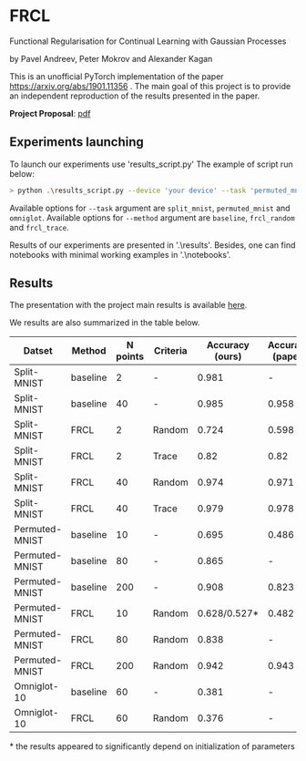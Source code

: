 # FRCL
Functional Regularisation for Continual Learning with Gaussian Processes

by Pavel Andreev, Peter Mokrov and Alexander Kagan

This is an unofficial PyTorch implementation of the paper https://arxiv.org/abs/1901.11356 . The main goal of this project is to provide an independent reproduction of the results presented in the paper.

**Project Proposal**: [pdf](https://drive.google.com/file/d/1AoGfMXKVplaxxKazk3kX9us1z8ZypY7t/view?usp=sharing)

## Experiments launching

To launch our experiments use 'results_script.py'
The example of script run below:

```bash
> python .\results_script.py --device 'your device' --task 'permuted_mnist' --method 'baseline' --n_inducing 2
```
Available options for ```--task``` argument are ```split_mnist```, ```permuted_mnist``` and ```omniglot```. 
Available options for ```--method``` argument are ```baseline```, ```frcl_random``` and ```frcl_trace```. 

Results of our experiments are presented in '.\results'. 
Besides, one can find notebooks with minimal working examples in '.\notebooks'.

## Results

The presentation with the project main results is available [here](https://drive.google.com/file/d/1Bur5QPy8DoAhv8c-fbr7eFIA7Nlj-X17/view?usp=sharing).

We results are also summarized in the table below.

| Datset | Method | N points | Criteria  | Accuracy (ours)| Accuracy (paper)|
| ------------- | ------------- | ------------- | ------------- | ------------- |  ------------- | 
| Split-MNIST  | baseline  | 2 | -  | 0.981 | - |
| Split-MNIST  | baseline   | 40 | -  | 0.985 | 0.958 |
| Split-MNIST  | FRCL   | 2 | Random  | 0.724 | 0.598|
| Split-MNIST  | FRCL   | 2 | Trace  | 0.82 | 0.82 |
| Split-MNIST  | FRCL   | 40 | Random  | 0.974 | 0.971 |
| Split-MNIST  | FRCL   | 40 | Trace  | 0.979 | 0.978 |
| Permuted-MNIST  | baseline  | 10 | -  | 0.695 | 0.486|
| Permuted-MNIST | baseline   | 80 | -  | 0.865 | - |
| Permuted-MNIST | baseline   | 200 | -  | 0.908 | 0.823 |
| Permuted-MNIST  | FRCL  | 10 | Random  | 0.628/0.527* | 0.482|
| Permuted-MNIST  | FRCL  | 80 | Random  | 0.838 | - |
| Permuted-MNIST  | FRCL   | 200 | Random  | 0.942 | 0.943 | 
| Omniglot-10  | baseline  | 60 | -  | 0.381 | - | 
| Omniglot-10  | FRCL  | 60 | Random  | 0.376 | - |

\* the results appeared to significantly depend on initialization of parameters
